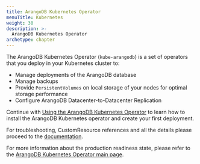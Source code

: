 ```yaml
---
title: ArangoDB Kubernetes Operator
menuTitle: Kubernetes
weight: 30
description: >-
  ArangoDB Kubernetes Operator
archetype: chapter
---
```

The ArangoDB Kubernetes Operator (`kube-arangodb`) is a set of operators
that you deploy in your Kubernetes cluster to:

- Manage deployments of the ArangoDB database
- Manage backups
- Provide `PersistentVolumes` on local storage of your nodes for optimal storage performance
- Configure ArangoDB Datacenter-to-Datacenter Replication

Continue with [Using the ArangoDB Kubernetes Operator](https://arangodb.github.io/kube-arangodb/docs/using-the-operator)
to learn how to install the ArangoDB Kubernetes operator and create your first deployment.

For troubleshooting, CustomResource references and all the details please proceed to the [documentation](https://arangodb.github.io/kube-arangodb/docs/).

For more information about the production readiness state, please refer to the
[ArangoDB Kubernetes Operator main page](https://arangodb.github.io/kube-arangodb/#production-readiness-state).
